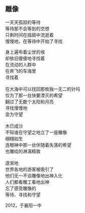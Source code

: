 ## 雕像

一天天孤寂的等待<br>
等待那不会等到的空想<br>
只剩时间在插肩中流逝着<br>
慢慢地，在等待中开始了寻找<br>

身上遍布着尘世的埃<br>
却依旧傻傻地寻找着<br>
在流动的人群中<br>
在奔飞的车海里<br>
寻找着<br>
 <br>
在大海中可以找回那枚独一无二的针吗<br>
仅为了那一丝快要湮灭的希望<br>
翻过了无数个太阳和月亮<br>
寻找慢慢地<br>
变为守望<br>
 <br>
木已成沙<br>
不知谁在守望之地立了一座雕像<br>
栩栩如生<br>
连眼神中那一丝伴随着失落的希望<br>
也雕绘的淋漓精致<br>
 <br>
逐渐地<br>
世界各地的游客被吸引了<br>
他们无一不谈雕像地出神入化<br>
人们都看雕工看地出神<br>
忘了感受雕像的<br>
等待、寻找和守望<br>

2012，于襄阳一中